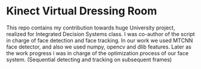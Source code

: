 ﻿# Kinect Virtual Dressing Room

This repo contains my contribution towards huge University project, realized for Integrated Decision Systems class. I was co-author of the script in charge of face detection and face tracking. In our work we used MTCNN face detector, and also we used numpy, opencv and dlib features. Later as the work progress i was in charge of the optimization process of our face system. (Sequential detecting and tracking on subsequent frames)
